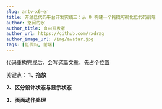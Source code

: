 ```yaml
---
slug: antv-x6-er
title: 开源低代码平台开发实践三：从 0 构建一个拖拽可视化低代码前端
author: 悠闲的水
author_title: 自由开发者
author_url: https://github.com/rxdrag
author_image_url: /img/avatar.jpg
tags: [低代码, 前端]
---
```


代码重构完成后，会写这篇文章，先占个位置

关键点：
**1、拖放**

**2、区分设计状态与显示状态**

**3、页面动作处理**
